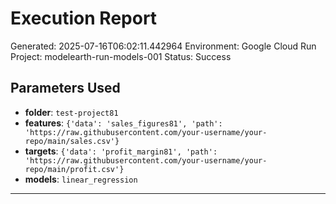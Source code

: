 
# Execution Report

Generated: 2025-07-16T06:02:11.442964
Environment: Google Cloud Run
Project: modelearth-run-models-001
Status: Success

## Parameters Used
- **folder**: `test-project81`
- **features**: `{'data': 'sales_figures81', 'path': 'https://raw.githubusercontent.com/your-username/your-repo/main/sales.csv'}`
- **targets**: `{'data': 'profit_margin81', 'path': 'https://raw.githubusercontent.com/your-username/your-repo/main/profit.csv'}`
- **models**: `linear_regression`

---
